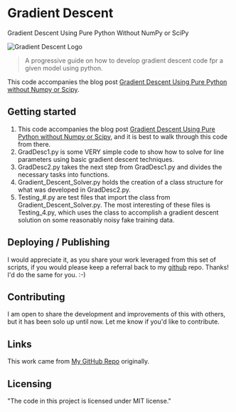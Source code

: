 # Gradient Descent
Gradient Descent Using Pure Python Without NumPy or SciPy

![Gradient Descent Logo](https://github.com/ThomIves/GradientDescentPurePy/blob/master/Gradient_Descent_Logo.png)
> A progressive guide on how to develop gradient descent code fpr a given model using python.

This code accompanies the blog post [Gradient Descent Using Pure Python without Numpy or Scipy](https://integratedmlai.com/gradient-descent-using-pure-python-without-numpy-or-scipy/).

## Getting started

1. This code accompanies the blog post [Gradient Descent Using Pure Python without Numpy or Scipy](https://integratedmlai.com/gradient-descent-using-pure-python-without-numpy-or-scipy/), and it is best to walk through this code from there.
2. GradDesc1.py is some VERY simple code to show how to solve for line parameters using basic gradient descent techniques.
3. GradDesc2.py takes the next step from GradDesc1.py and divides the necessary tasks into functions.
4. Gradient_Descent_Solver.py holds the creation of a class structure for what was developed in GradDesc2.py.
5. Testing_#.py are test files that import the class from Gradient_Descent_Solver.py.
The most interesting of these files is Testing_4.py, which uses the class to accomplish a gradient descent solution on some reasonably noisy fake training data.

## Deploying / Publishing

I would appreciate it, as you share your work leveraged from this set of scripts, if you would please keep a referral back to my [github](https://github.com/ThomIves/GradientDescentPurePy) repo. Thanks! I'd do the same for you. :-)

## Contributing

I am open to share the development and improvements of this with others, but it has been solo up until now. Let me know if you'd like to contribute.

## Links

This work came from [My GitHub Repo](https://github.com/ThomIves/GradientDescentPurePy) originally.

## Licensing

"The code in this project is licensed under MIT license."
